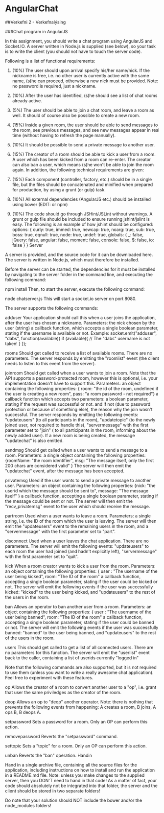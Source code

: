 # AngularChat
##Verkefni 2 - Verkefnalýsing

###Chat program in AngularJS

In this assignment, you should write a chat program using AngularJS and Socket.IO. A server written in Node.js is supplied (see below), so your task is to write the client (you should not have to touch the server code).

Following is a list of functional requirements:

1. (10%) The user should upon arrival specify his/her name/nick. If the nickname is free, i.e. no other user is currently active with the same name, (s)he can proceed, otherwise a new nick must be provided. Note: no password is required, just a nickname.
3. (10%) After the user has identified, (s)he should see a list of chat rooms already active.
4. (5%) The user should be able to join a chat room, and leave a room as well. It should of course also be possible to create a new room.
5. (15%) Inside a given room, the user should be able to send messages to the room, see previous messages, and see new messages appear in real time (without having to refresh the page manually).
6. (10%) It should be possible to send a private message to another user.
7. (15%) The creator of a room should be able to kick a user from a room. A user which has been kicked from a room can re-enter. The creator can also ban a user, which means (s)he won't be able to join the room again.
In addition, the following technical requirements are given:

8. (15%) Each component (controller, factory, etc.) should be in a single file, but the files should be concatenated and minified when prepared for production, by using a grunt (or gulp) task.
9. (10%) All external dependencies (AngularJS etc.) should be installed using bower (EDIT: or npm)
10. (10%) The code should go through JSHint/JSLint without warnings. A grunt or gulp file should be included to ensure running jshint/jslint is easy. The following is an example of how jshint should be configured:
options: {
curly:  true,
immed:  true,
newcap: true,
noarg:  true,
sub:    true,
boss:   true,
eqnull: true,
node:   true,
undef:  true,
globals: {
_:       false,
jQuery:  false,
angular: false,
moment:  false,
console: false,
$:       false,
io:      false
}
}
Server

A server is provided, and the source code for it can be downloaded here. The server is written in Node.js, which must therefore be installed.

Before the server can be started, the dependencies for it must be installed by navigating to the server folder in the command line, and executing the following command:

npm install
Then, to start the server, execute the following command:

node chatserver.js
This will start a socket.io server on port 8080.

The server supports the following commands:

adduser
Your application should call this when a user joins the application, after the user has chosen a nickname.
Parameters:
the nick chosen by the user (string)
a callback function, which accepts a single boolean parameter, stating if the username is available or not.
Example:
socket.emit("adduser", "dabs", function(available){
if (available){
    // The "dabs" username is not taken!
}
});

rooms
Should get called to receive a list of available rooms.
There are no parameters.
The server responds by emitting the "roomlist" event (the client needs to listen to this event from the server).

joinroom
Should get called when a user wants to join a room. Note that the API supports a password-protected room, however this is optional, i.e. your implementation doesn't have to support this.
Parameters:
an object containing the following properties: { room: "the id of the room, undefined if the user is creating a new room", pass: "a room password - not required"}
a callback function which accepts two parameters:  a boolean parameter, stating if the request was successful or not. and if not (due to password protection or because of something else), the reason why the join wasn't successful.
The server responds by emitting the following events: "updateusers" (to all participants in the room), "updatetopic" (to the newly joined user, not required to handle this), "servermessage" with the first parameter set to "join" ( to all participants in the room, informing about the newly added user). If a new room is being created, the message "updatechat" is also emitted.

sendmsg
Should get called when a user wants to send a message to a room.
Parameters:
a single object containing the following properties: {roomName: "the room identifier", msg: "The message itself, only the first 200 chars are considered valid" }
The server will then emit the "updatechat" event, after the message has been accepted.

privatemsg
Used if the user wants to send a private message to another user.
Parameters:
an object containing the following properties: {nick: "the userid which the message should be sent to", message: "The message itself" }
a callback function, accepting a single boolean parameter, stating if the message could be sent or not.
The server will then emit the "recv_privatemsg" event to the user which should receive the message.

partroom
Used when a user wants to leave a room.
Parameters:
a single string, i.e. the ID of the room which the user is leaving.
The server will then emit the "updateusers" event to the remaining users in the room, and a "servermessage" with the first parameter set to "part".

disconnect
Used when a user leaves the chat application.
There are no parameters.
The server will emit the following events: "updateusers" to each room the user had joined (and hadn't explicitly left), "servermessage" with the first parameter set to "quit".

kick
When a room creator wants to kick a user from the room.
Parameters:
an object containing the following properties: { user : "The username of the user being kicked", room: "The ID of the room"
a callback function, accepting a single boolean parameter, stating if the user could be kicked or not.
The server will emit the following events if the user was successfully kicked: "kicked" to the user being kicked, and "updateusers" to the rest of the users in the room.

ban
Allows an operator to ban another user from a room.
Parameters:
an object containing the following properties: { user : "The username of the user being banned", room: "The ID of the room"
a callback function, accepting a single boolean parameter, stating if the user could be banned or not.
The server will emit the following events if the user was successfully banned: "banned" to the user being banned, and "updateusers" to the rest of the users in the room.

users
This should get called to get a list of all connected users.
There are no parameters for this function.
The server will emit the "userlist" event back to the caller, containing a list of userids currently "logged in"

Note that the following commands are also supported, but it is not required to use them (unless you want to write a really awesome chat application). Feel free to experiment with these features.

op
Allows the creator of a room to convert another user to a "op", i.e. grant that user the same priviledges as the creator of the room.

deop
Allows an op to "deop" another operator. Note: there is nothing that prevents the following events from happening: A creates a room, B joins, A ops B, B deops A.

setpassword
Sets a password for a room. Only an OP can perform this action.

removepassword
Reverts the "setpassword" command.

settopic
Sets a "topic" for a room. Only an OP can perform this action.

unban
Reverts the "ban" operation.
Handin

Hand in a single archive file, containing all the source files for the application, including instructions on how to install and run the application in a README.md file. Note: unless you make changes to the supplied server, then you DON'T need to hand in that code! As a matter of fact, your code should absolutely not be integrated into that folder, the server and the client should be stored in two separate folders!

Do note that your solution should NOT include the bower and/or the node_modules folders!
